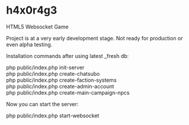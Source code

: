 # h4x0r4g3
HTML5 Websocket Game

Project is at a very early development stage. Not ready for production or even alpha testing.

Installation commands after using latest _fresh db:

php public/index.php init-server<br/>
php public/index.php create-chatsubo<br/>
php public/index.php create-faction-systems<br/>
php public/index.php create-admin-account<br/>
php public/index.php create-main-campaign-npcs

Now you can start the server:

php public/index.php start-websocket

